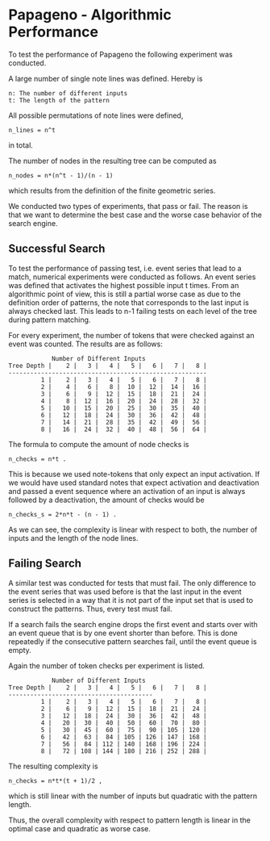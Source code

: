 Papageno - Algorithmic Performance
==================================

To test the performance of Papageno the following experiment was conducted.

A large number of single note lines was defined. Hereby is

```
n: The number of different inputs
t: The length of the pattern
```

All possible permutations of note lines were defined,

```
n_lines = n^t
```

in total.

The number of nodes in the resulting tree can be computed as

```
n_nodes = n*(n^t - 1)/(n - 1)
```

which results from the definition of the finite geometric series.

We conducted two types of experiments, that pass or fail. The reason is that we want to determine the best case and the worse case behavior of the search engine.

Successful Search
-----------------

To test the performance of passing test, i.e. event series that lead to a match, numerical experiments were conducted as follows. An event series was defined that activates the highest possible input t times. From an algorithmic point of view, this is still a partial worse case as due to the definition order of patterns, the note that corresponds to the last input is always checked last. This leads to n-1 failing tests on each level of the tree during pattern matching.

For every experiment, the number of tokens that were checked against an event was counted. The results are as follows:

```
            Number of Different Inputs
Tree Depth |    2 |   3 |   4 |   5 |   6 |   7 |   8 |
-------------------------------------------------------
         1 |    2 |   3 |   4 |   5 |   6 |   7 |   8 |   
         2 |    4 |   6 |   8 |  10 |  12 |  14 |  16 |   
         3 |    6 |   9 |  12 |  15 |  18 |  21 |  24 |   
         4 |    8 |  12 |  16 |  20 |  24 |  28 |  32 |  
         5 |   10 |  15 |  20 |  25 |  30 |  35 |  40 |  
         6 |   12 |  18 |  24 |  30 |  36 |  42 |  48 |  
         7 |   14 |  21 |  28 |  35 |  42 |  49 |  56 |  
         8 |   16 |  24 |  32 |  40 |  48 |  56 |  64 |
```

The formula to compute the amount of node checks is

```
n_checks = n*t .
```

This is because we used note-tokens that only expect an input activation. If we would have used standard notes that expect activation and deactivation and passed a event sequence where an activation of an input is always followed by a deactivation, the amount of checks would be

```
n_checks_s = 2*n*t - (n - 1) .
```

As we can see, the complexity is linear with respect to both, the number of inputs and the length of the node lines.

Failing Search
--------------

A similar test was conducted for tests that must fail. The only difference to the event series that was used before is that the last input in the event series is selected in a way that it is not part of the input set that is used to construct the patterns. Thus, every test must fail.

If a search fails the search engine drops the first event and starts over with an event queue that is by one event shorter than before. This is done repeatedly if the consecutive pattern searches fail, until the event queue is empty.

Again the number of token checks per experiment is listed.

```
            Number of Different Inputs
Tree Depth |    2 |   3 |   4 |   5 |   6 |   7 |   8 |
----------------------------------------
         1 |    2 |   3 |   4 |   5 |   6 |   7 |   8 |  
         2 |    6 |   9 |  12 |  15 |  18 |  21 |  24 |  
         3 |   12 |  18 |  24 |  30 |  36 |  42 |  48 |  
         4 |   20 |  30 |  40 |  50 |  60 |  70 |  80 |  
         5 |   30 |  45 |  60 |  75 |  90 | 105 | 120 |
         6 |   42 |  63 |  84 | 105 | 126 | 147 | 168 |
         7 |   56 |  84 | 112 | 140 | 168 | 196 | 224 |
         8 |   72 | 108 | 144 | 180 | 216 | 252 | 288 |
```

The resulting complexity is

```
n_checks = n*t*(t + 1)/2 ,
```

which is still linear with the number of inputs but quadratic with the pattern length.

Thus, the overall complexity with respect to pattern length is linear in the optimal case and quadratic as worse case.
